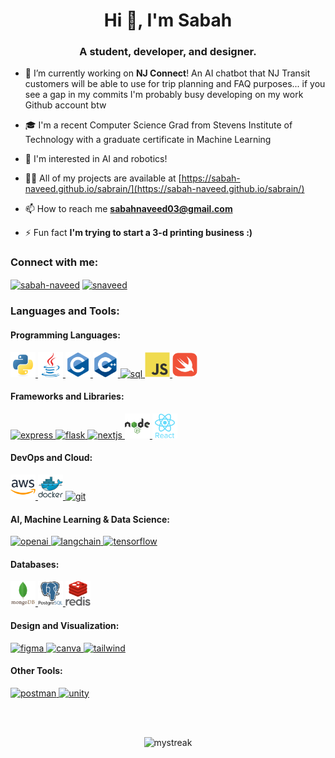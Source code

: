 <h1 align="center">Hi 👋, I'm Sabah</h1>
<h3 align="center">A student, developer, and designer.</h3>

- 🔭 I’m currently working on **NJ Connect**! An AI chatbot that NJ Transit customers will be able to use for trip planning and FAQ purposes... if you see a gap in my commits I'm probably busy developing on my work Github account btw

- 🎓 I'm a recent Computer Science Grad from Stevens Institute of Technology with a graduate certificate in Machine Learning
  
- 👀 I'm interested in AI and robotics!

- 👨‍💻 All of my projects are available at [https://sabah-naveed.github.io/sabrain/](https://sabah-naveed.github.io/sabrain/)

- 📫 How to reach me **sabahnaveed03@gmail.com**

- ⚡ Fun fact **I'm trying to start a 3-d printing business :)**

<h3 align="left">Connect with me:</h3>
<p align="left">
<a href="https://linkedin.com/in/sabah-naveed" target="blank"><img align="center" src="https://raw.githubusercontent.com/rahuldkjain/github-profile-readme-generator/master/src/images/icons/Social/linked-in-alt.svg" alt="sabah-naveed" height="30" width="40" /></a>
<a href="https://www.leetcode.com/snaveed" target="blank"><img align="center" src="https://raw.githubusercontent.com/rahuldkjain/github-profile-readme-generator/master/src/images/icons/Social/leet-code.svg" alt="snaveed" height="30" width="40" /></a>
</p>

<h3 align="left">Languages and Tools:</h3>
<h4>Programming Languages:</h4>
    <p align="left">
      <a href="https://www.python.org" target="_blank" rel="noreferrer">
        <img src="https://raw.githubusercontent.com/devicons/devicon/master/icons/python/python-original.svg" alt="python" width="40" height="40" />
      </a>
      <a href="https://www.java.com" target="_blank" rel="noreferrer">
        <img src="https://raw.githubusercontent.com/devicons/devicon/master/icons/java/java-original.svg" alt="java" width="40" height="40" />
      </a>
      <a href="https://www.cprogramming.com/" target="_blank" rel="noreferrer">
        <img src="https://raw.githubusercontent.com/devicons/devicon/master/icons/c/c-original.svg" alt="c" width="40" height="40" />
      </a>
      <a href="https://www.w3schools.com/cpp/" target="_blank" rel="noreferrer">
        <img src="https://raw.githubusercontent.com/devicons/devicon/master/icons/cplusplus/cplusplus-original.svg" alt="cplusplus" width="40" height="40" />
      </a>
      <a href="https://www.w3schools.com/cpp/" target="_blank" rel="noreferrer">
        <img src="https://www.svgrepo.com/show/331761/sql-database-sql-azure.svg" alt="sql" width="40" height="40" />
      </a>
      <a href="https://developer.mozilla.org/en-US/docs/Web/JavaScript" target="_blank" rel="noreferrer">
        <img src="https://raw.githubusercontent.com/devicons/devicon/master/icons/javascript/javascript-original.svg" alt="javascript" width="40" height="40" />
      </a>
      <a href="https://developer.apple.com/swift/" target="_blank" rel="noreferrer">
        <img src="https://raw.githubusercontent.com/devicons/devicon/master/icons/swift/swift-original.svg" alt="swift" width="40" height="40" />
      </a>
    </p>
    
  <h4>Frameworks and Libraries:</h4>
    <p align="left">
      <a href="https://expressjs.com" target="_blank" rel="noreferrer">
        <img src="https://www.svgrepo.com/show/376367/express.svg" alt="express" width="40" height="40" />
      </a>
      <a href="https://flask.palletsprojects.com/" target="_blank" rel="noreferrer">
        <img src="https://cdn.buttercms.com/w8lc0UqsQCnPG0Ax6aiM" alt="flask" width="40" height="40" />
      </a>
      <a href="https://nextjs.org/" target="_blank" rel="noreferrer">
        <img src="https://www.datocms-assets.com/98835/1684410508-image-7.png" alt="nextjs" width="40" height="40" />
      </a>
      <a href="https://nodejs.org" target="_blank" rel="noreferrer">
        <img src="https://raw.githubusercontent.com/devicons/devicon/master/icons/nodejs/nodejs-original-wordmark.svg" alt="nodejs" width="40" height="40" />
      </a>
      <a href="https://reactjs.org/" target="_blank" rel="noreferrer">
        <img src="https://raw.githubusercontent.com/devicons/devicon/master/icons/react/react-original-wordmark.svg" alt="react" width="40" height="40" />
      </a>
    </p>

  <h4>DevOps and Cloud:</h4>
    <p align="left">
      <a href="https://aws.amazon.com" target="_blank" rel="noreferrer">
        <img src="https://raw.githubusercontent.com/devicons/devicon/master/icons/amazonwebservices/amazonwebservices-original-wordmark.svg" alt="aws" width="40" height="40" />
      </a>
      <a href="https://www.docker.com/" target="_blank" rel="noreferrer">
        <img src="https://raw.githubusercontent.com/devicons/devicon/master/icons/docker/docker-original-wordmark.svg" alt="docker" width="40" height="40" />
      </a>
      <a href="https://git-scm.com/" target="_blank" rel="noreferrer">
        <img src="https://www.vectorlogo.zone/logos/git-scm/git-scm-icon.svg" alt="git" width="40" height="40" />
      </a>
    </p>

  <h4>AI, Machine Learning & Data Science:</h4>
    <p align="left">
      <a href="https://openai.com/index/openai-api/" target="_blank" rel="noreferrer">
        <img src="https://upload.wikimedia.org/wikipedia/commons/thumb/0/04/ChatGPT_logo.svg/2048px-ChatGPT_logo.svg.png" alt="openai" width="40" height="40" />
      </a>
      <a href="[https://openai.com/index/openai-api/](https://www.langchain.com/)" target="_blank" rel="noreferrer">
        <img src="https://github.com/sabah-naveed/sabah-naveed/assets/90809996/af0a844b-91cd-444b-9b69-39dcc76ef91c" alt="langchain" width="40" height="40" />
      </a>
      <a href="https://www.tensorflow.org" target="_blank" rel="noreferrer">
        <img src="https://www.vectorlogo.zone/logos/tensorflow/tensorflow-icon.svg" alt="tensorflow" width="40" height="40" />
      </a>
    </p>

  <h4>Databases:</h4>
    <p align="left">
      <a href="https://www.mongodb.com/" target="_blank" rel="noreferrer">
        <img src="https://raw.githubusercontent.com/devicons/devicon/master/icons/mongodb/mongodb-original-wordmark.svg" alt="mongodb" width="40" height="40" />
      </a>
      <a href="https://www.postgresql.org" target="_blank" rel="noreferrer">
        <img src="https://raw.githubusercontent.com/devicons/devicon/master/icons/postgresql/postgresql-original-wordmark.svg" alt="postgresql" width="40" height="40" />
      </a>
      <a href="https://redis.io" target="_blank" rel="noreferrer">
        <img src="https://raw.githubusercontent.com/devicons/devicon/master/icons/redis/redis-original-wordmark.svg" alt="redis" width="40" height="40" />
      </a>
    </p>

  <h4>Design and Visualization:</h4>
    <p align="left">
      <a href="https://www.figma.com/" target="_blank" rel="noreferrer">
        <img src="https://www.vectorlogo.zone/logos/figma/figma-icon.svg" alt="figma" width="40" height="40" />
      </a>
      <a href="https://www.canva.com/" target="_blank" rel="noreferrer">
        <img src="https://upload.wikimedia.org/wikipedia/commons/thumb/0/08/Canva_icon_2021.svg/1900px-Canva_icon_2021.svg.png" alt="canva" width="40" height="40" />
      </a>
      <a href="https://tailwindcss.com/" target="_blank" rel="noreferrer">
        <img src="https://www.vectorlogo.zone/logos/tailwindcss/tailwindcss-icon.svg" alt="tailwind" width="40" height="40" />
      </a>
    </p>

  <h4>Other Tools:</h4>
    <p align="left">
      <a href="https://postman.com" target="_blank" rel="noreferrer">
        <img src="https://www.vectorlogo.zone/logos/getpostman/getpostman-icon.svg" alt="postman" width="40" height="40" />
      </a>
      <a href="https://unity.com/" target="_blank" rel="noreferrer">
        <img src="https://www.vectorlogo.zone/logos/unity3d/unity3d-icon.svg" alt="unity" width="40" height="40" />
      </a>
    </p>

  

<br/>
<br/>

<p align="center">
  <img src="https://github-readme-streak-stats.herokuapp.com/?user=sabah-naveed&theme=tokyonight" alt="mystreak"/>
</p>
